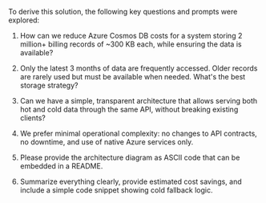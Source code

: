 
To derive this solution, the following key questions and prompts were explored:

   1. How can we reduce Azure Cosmos DB costs for a system storing 2 million+ billing records of ~300 KB each, while ensuring the data is available?

   2. Only the latest 3 months of data are frequently accessed. Older records are rarely used but must be available when needed. What's the best storage strategy?

   3. Can we have a simple, transparent architecture that allows serving both hot and cold data through the same API, without breaking existing clients?

   4. We prefer minimal operational complexity: no changes to API contracts, no downtime, and use of native Azure services only.

   5. Please provide the architecture diagram as ASCII code that can be embedded in a README.

   6. Summarize everything clearly, provide estimated cost savings, and include a simple code snippet showing cold fallback logic.
